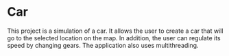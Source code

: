 # Car

This project is a simulation of a car. It allows the user to create a car that will go to the selected location on the map. In addition, the user can regulate its speed by changing gears. The application also uses multithreading.

